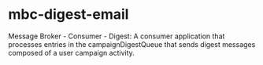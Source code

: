 mbc-digest-email
================

Message Broker - Consumer - Digest: A consumer application that processes entries in the campaignDigestQueue that sends digest messages composed of a user campaign activity.
